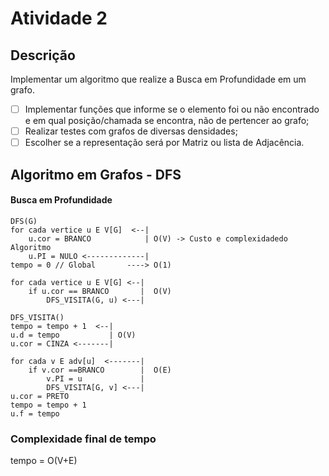 # Atividade 2

## Descrição

Implementar um algoritmo que realize a Busca em Profundidade em um grafo.

- [ ] Implementar funções que informe se o elemento foi ou não encontrado e em qual posição/chamada se encontra, não de pertencer ao grafo;
- [ ] Realizar testes com grafos de diversas densidades;
- [ ] Escolher se a representação será por Matriz ou lista de Adjacência.

## Algoritmo em Grafos - DFS
#### Busca em Profundidade

````
DFS(G)
for cada vertice u E V[G]  <--|
    u.cor = BRANCO            | O(V) -> Custo e complexidadedo Algoritmo
    u.PI = NULO <-------------|
tempo = 0 // Global       ----> O(1)

for cada vertice u E V[G] <--|
    if u.cor == BRANCO       |  O(V)
        DFS_VISITA(G, u) <---|
````
```
DFS_VISITA()
tempo = tempo + 1  <--|
u.d = tempo           | O(V)
u.cor = CINZA <-------|

for cada v E adv[u]  <-------|
    if v.cor ==BRANCO        |  O(E)
        v.PI = u             |
        DFS_VISITA[G, v] <---|
u.cor = PRETO
tempo = tempo + 1
u.f = tempo

```
### Complexidade final de tempo
tempo = O(V+E)




